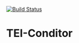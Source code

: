 [![Build Status](https://travis-ci.org/conditor-project/tei-conditor.svg?branch=master)](https://travis-ci.org/conditor-project/tei-conditor)

# TEI-Conditor